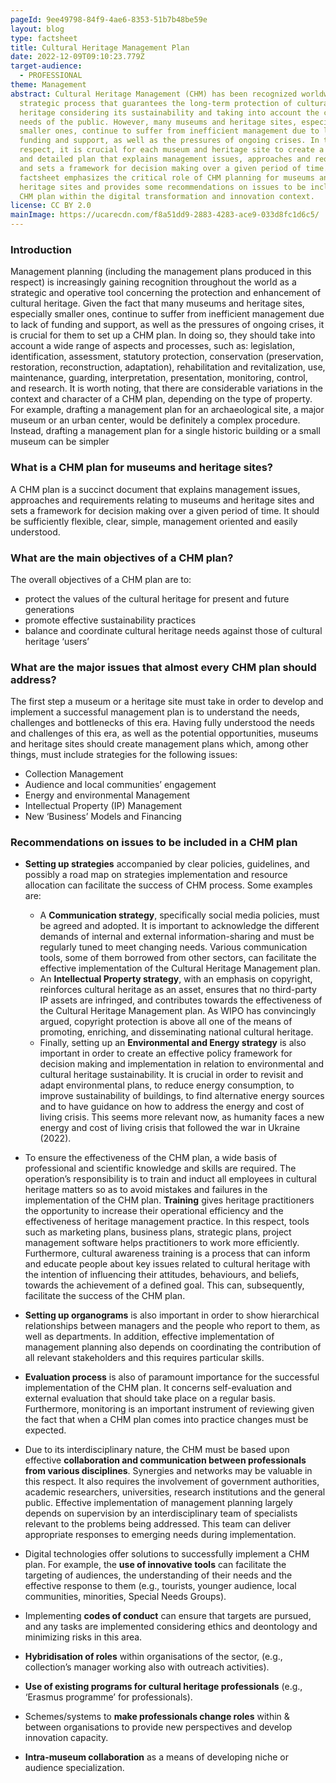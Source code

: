 ```yaml
---
pageId: 9ee49798-84f9-4ae6-8353-51b7b48be59e
layout: blog
type: factsheet
title: Cultural Heritage Management Plan
date: 2022-12-09T09:10:23.779Z
target-audience:
  - PROFESSIONAL
theme: Management
abstract: Cultural Heritage Management (CHM) has been recognized worldwide as a
  strategic process that guarantees the long-term protection of cultural
  heritage considering its sustainability and taking into account the current
  needs of the public. However, many museums and heritage sites, especially
  smaller ones, continue to suffer from inefficient management due to lack of
  funding and support, as well as the pressures of ongoing crises. In this
  respect, it is crucial for each museum and heritage site to create a realistic
  and detailed plan that explains management issues, approaches and requirements
  and sets a framework for decision making over a given period of time. This
  factsheet emphasizes the critical role of CHM planning for museums and
  heritage sites and provides some recommendations on issues to be included in a
  CHM plan within the digital transformation and innovation context.
license: CC BY 2.0
mainImage: https://ucarecdn.com/f8a51dd9-2883-4283-ace9-033d8fc1d6c5/
---
```


### Introduction

Management planning (including the management plans produced in this respect) is increasingly gaining recognition throughout the world as a strategic and operative tool concerning the protection and enhancement of cultural heritage. Given the fact that many museums and heritage sites, especially smaller ones, continue to suffer from inefficient management due to lack of funding and support, as well as the pressures of ongoing crises, it is crucial for them to set up a CHM plan.  In doing so, they should take into account a wide range of aspects and processes, such as: legislation, identification, assessment, statutory protection, conservation (preservation, restoration, reconstruction, adaptation), rehabilitation and revitalization, use, maintenance, guarding, interpretation, presentation, monitoring, control, and research. It is worth noting, that there are considerable variations in the context and character of a CHM plan, depending on the type of property. For example, drafting a management plan for an archaeological site, a major museum or an urban center, would be definitely a complex procedure. Instead, drafting a management plan for a single historic building or a small museum can be simpler

### What is a CHM plan for museums and heritage sites?

A CHM plan is a succinct document that explains management issues, approaches and requirements relating to museums and heritage sites and sets a framework for decision making over a given period of time. It should be sufficiently flexible, clear, simple, management oriented and easily understood.

### What are the main objectives of a CHM plan?

The overall objectives of a CHM plan are to:

* protect the values of the cultural heritage for present and future generations
* promote effective sustainability practices
* balance and coordinate cultural heritage needs against those of cultural heritage ‘users’

### What are the major issues that almost every CHM plan should address?

The first step a museum or a heritage site must take in order to develop and implement a successful management plan is to understand the needs, challenges and bottlenecks of this era. Having fully understood the needs and challenges of this era, as well as the potential opportunities, museums and heritage sites should create management plans which, among other things, must include strategies for the following issues:

* Collection Management
* Audience and local communities’ engagement
* Energy and environmental Management
* Intellectual Property (IP) Management
* New ‘Business’ Models and Financing

### Recommendations on issues to be included in a CHM plan

* **Setting up strategies** accompanied by clear policies, guidelines, and possibly a road map on strategies implementation and resource allocation can facilitate the success of CHM process. 
  Some examples are:

  * A **Communication strategy**, specifically social media policies, must be agreed and adopted. It is important to acknowledge the different demands of internal and external information-sharing and must be regularly tuned to meet changing needs. Various communication tools, some of them borrowed from other sectors, can facilitate the effective implementation of the Cultural Heritage Management plan.
  * An **Intellectual Property strategy**, with an emphasis on copyright, reinforces cultural heritage as an asset, ensures that no third-party IP assets are infringed, and contributes towards the effectiveness of the Cultural Heritage Management plan. As WIPO has convincingly argued, copyright protection is above all one of the means of promoting, enriching, and disseminating national cultural heritage.
  * Finally, setting up an **Environmental and Energy strategy** is also important in order to create an effective policy framework for decision making and implementation in relation to environmental and cultural heritage sustainability. It is crucial in order to revisit and adapt environmental plans, to reduce energy consumption, to improve sustainability of buildings, to find alternative energy sources and to have guidance on how to address the energy and cost of living crisis. This seems more relevant now, as humanity faces a new energy and cost of living crisis that followed the war in Ukraine (2022).<br/>
* To ensure the effectiveness of the CHM plan, a wide basis of professional and scientific knowledge and skills are required. The operation’s responsibility is to train and induct all employees in cultural heritage matters so as to avoid mistakes and failures in the implementation of the CHM plan. **Training** gives heritage practitioners the opportunity to increase their operational efficiency and the effectiveness of heritage management practice. In this respect, tools such as marketing plans, business plans, strategic plans, project management software helps practitioners to work more efficiently. Furthermore, cultural awareness training is a process that can inform and educate people about key issues related to cultural heritage with the intention of influencing their attitudes, behaviours, and beliefs, towards the achievement of a defined goal. This can, subsequently, facilitate the success of the CHM plan.
* **Setting up organograms** is also important in order to show hierarchical relationships between managers and the people who report to them, as well as departments. In addition, effective implementation of management planning also depends on coordinating the contribution of all relevant stakeholders and this requires particular skills.
* **Evaluation process** is also of paramount importance for the successful implementation of the CHM plan. It concerns self-evaluation and external evaluation that should take place on a regular basis. Furthermore, monitoring is an important instrument of reviewing given the fact that when a CHM plan comes into practice changes must be expected.
* Due to its interdisciplinary nature, the CHM must be based upon effective **collaboration and communication between professionals from various disciplines**. Synergies and networks may be valuable in this respect. It also requires the involvement of government authorities, academic researchers, universities, research institutions and the general public. Effective implementation of management planning largely depends on supervision by an interdisciplinary team of specialists relevant to the problems being addressed. This team can deliver appropriate responses to emerging needs during implementation.
* Digital technologies offer solutions to successfully implement a CHM plan. For example, the **use of innovative tools** can facilitate the targeting of audiences, the understanding of their needs and the effective response to them (e.g., tourists, younger audience, local communities, minorities, Special Needs Groups).
* Implementing **codes of conduct** can ensure that targets are pursued, and any tasks are implemented considering ethics and deontology and minimizing risks in this area.
* **Hybridisation of roles** within organisations of the sector, (e.g., collection’s manager working also with outreach activities).
* **Use of existing programs for cultural heritage professionals** (e.g., ‘Erasmus programme’ for professionals).
* Schemes/systems to **make professionals change roles** within & between
  organisations to provide new perspectives and develop innovation capacity.
* **Intra-museum collaboration** as a means of developing niche or audience
  specialization.
